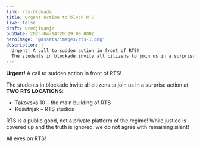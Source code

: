 ```yaml
---
link: rts-blokada
title: Urgent action to block RTS
live: false
draft: uredjivanje
pubDate: 2025-04-14T20:29:00.000Z
heroImage: '@assets/images/rts-1.png'
description: |-
  Urgent! A call to sudden action in front of RTS!
  The students in blockade invite all citizens to join us in a surprise action at TWO RTS LOCATIONS!
---
```

**Urgent!** A call to sudden action in front of RTS!

The students in blockade invite all citizens to join us in a surprise action at **TWO RTS LOCATIONS**:

- Takovska 10 – the main building of RTS
- Košutnjak – RTS studios

RTS is a public good, not a private platform of the regime! While justice is covered up and the truth is ignored, we do not agree with remaining silent!

All eyes on RTS!
